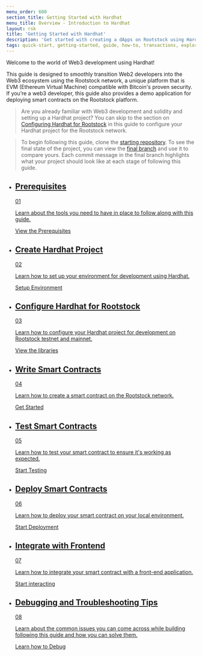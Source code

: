 ```yaml
---
menu_order: 600
section_title: Getting Started with Hardhat
menu_title: Overview - Introduction to Hardhat
layout: rsk
title: 'Getting Started with Hardhat'
description: 'Get started with creating a dApps on Rootstock using Hardhat and other tools.'
tags: quick-start, getting-started, guide, how-to, transactions, explorer, bitcoin, rsk, rootstock, peer-to-peer, merged-mining, blockchain, powpeg
---
```


Welcome to the world of Web3 development using Hardhat! 

This guide is designed to smoothly transition Web2 developers into the Web3 ecosystem using the Rootstock network, a unique platform that is EVM (Ethereum Virtual Machine) compatible with Bitcoin's proven security. If you’re a web3 developer, this guide also provides a demo application for deploying smart contracts on the Rootstock platform.

> Are you already familiar with Web3 development and solidity and setting up a Hardhat project? You can skip to the section on [Configuring Hardhat for Rootstock](/guides/quickstart/hardhat/configure-hardhat/) in this guide to configure your Hardhat project for the Rootstock network.

> To begin following this guide, clone the [starting repository](https://github.com/jesus-iov/rootstock-quick-start-guide). To see the final state of the project, you can view the [final branch](https://github.com/jesus-iov/rootstock-quick-start-guide/tree/feat/complete) and use it to compare yours. Each commit message in the final branch highlights what your project should look like at each stage of following this guide.


<div class="features-list">
    <ul id="card-list" class="row">
        <li class="col-xl-6 col-md-6">
        <div class="feature-card">
<div class="content"><a href="/develop/tutorials/workshop-prereqs/">
            <div class="content-container">
               <div class="card-title"><h2 class="zg-text-bg">Prerequisites</h2><span class="zg-label ml-1">01</span></div> 
                <p class="card-desc">Learn about the tools you need to have in place to follow along with this guide.</p>
            </div>
            </a><div class="btn-container "><a href="/develop/tutorials/workshop-prereqs/">
                </a><a class="green" href="/develop/tutorials/workshop-prereqs/">View the Prerequisites</a>
            </div>
            </div>
        </div>
        </li>
        <li class="col-xl-6 col-md-6">
        <div class="feature-card">
<div class="content"><a href="/guides/quickstart/hardhat/create-hardhat-project/">
            <div class="content-container">
              <div class="card-title"><h2 class="zg-text-bg bg-yellow">Create Hardhat Project</h2><span class="zg-label ml-1 bg-yellow">02</span></div> 
                <p class="card-desc">Learn how to set up your environment for development using Hardhat.</p>
            </div>
            </a><div class="btn-container"><a href="/guides/quickstart/hardhat/create-hardhat-project/">
                </a><a class="green" href="/guides/quickstart/hardhat/create-hardhat-project/">Setup Environment</a>
            </div>
            </div>
        </div>
        </li>
        <li class="col-xl-6 col-md-6">
        <div class="feature-card">
<div class="content"><a href="/guides/quickstart/hardhat/configure-hardhat/">
            <div class="content-container">
               <div class="card-title"><h2 class="zg-text-bg bg-yellow">Configure Hardhat for Rootstock</h2><span class="zg-label ml-1 bg-yellow">03</span></div> 
                <p class="card-desc">Learn how to configure your Hardhat project for development on Rootstock testnet and mainnet.</p>
            </div>
            </a><div class="btn-container"><a href="/guides/quickstart/hardhat/configure-hardhat/">
                </a><a class="green" href="/guides/quickstart/hardhat/configure-hardhat/">View the libraries</a>
            </div>
            </div>
        </div>
        </li>
        <li class="col-xl-6 col-md-6">
        <div class="feature-card">
<div class="content two-line-title-content"><a href="/guides/quickstart/hardhat/write-smart-contract/">
            <div class="content-container">
            <div class="card-title"><h2 class="zg-text-bg bg-purple">Write Smart Contracts</h2><span class="zg-label ml-1 bg-purple">04</span></div>
                <p class="card-desc">Learn how to create a smart contract on the Rootstock network.</p>
            </div>
            </a><div class="btn-container"><a href="/guides/quickstart/hardhat/write-smart-contract/">
                </a><a class="green" href="/guides/quickstart/hardhat/write-smart-contract/">Get Started</a>
            </div>
            </div>
        </div>
        </li>
        <li class="col-xl-6 col-md-6">
        <div class="feature-card">
<div class="content"><a href="/guides/quickstart/hardhat/test-smart-contract/">
            <div class="content-container">
               <div class="card-title"><h2 class="zg-text-bg bg-pink">Test Smart Contracts</h2><span class="zg-label ml-1 bg-pink">05</span></div> 
                <p class="card-desc">Learn how to test your smart contract to ensure it's working as expected.</p>
            </div>
            </a><div class="btn-container"><a href="/guides/quickstart/hardhat/test-smart-contract/">
                </a><a class="green" href="/guides/quickstart/hardhat/test-smart-contract/">Start Testing</a>
            </div>
            </div>
        </div>
        </li>
        <li class="col-xl-6 col-md-6">
        <div class="feature-card">
<div class="content"><a href="/guides/quickstart/hardhat/deploy-smart-contract/">
            <div class="content-container">
               <div class="card-title"><h2 class="zg-text-bg bg-green">Deploy Smart Contracts</h2><span class="zg-label ml-1 bg-green">06</span></div> 
                <p class="card-desc">Learn how to deploy your smart contract on your local environment.</p>
            </div>
            </a><div class="btn-container"><a href="/guides/quickstart/hardhat/deploy-smart-contract/">
                </a><a class="green" href="/guides/quickstart/hardhat/deploy-smart-contract/">Start Deployment</a>
            </div>
            </div>
        </div>
        </li>
<li class="col-xl-6 col-md-6">
        <div class="feature-card">
<div class="content"><a href="/guides/quickstart/hardhat/integrate-frontend/">
            <div class="content-container">
               <div class="card-title"><h2 class="zg-text-bg bg-cyan">Integrate with Frontend</h2><span class="zg-label ml-1 bg-cyan">07</span></div> 
                <p class="card-desc">Learn how to integrate your smart contract with a front-end application.</p>
            </div>
            </a><div class="btn-container"><a href="/guides/quickstart/hardhat/integrate-frontend/">
                </a><a class="green" href="/guides/quickstart/hardhat/integrate-frontend/">Start interacting</a>
            </div>
            </div>
        </div>
        </li>
        <li class="col-xl-6 col-md-6">
        <div class="feature-card">
<div class="content"><a href="/guides/quickstart/hardhat/debugging-and-troubleshooting/">
            <div class="content-container">
               <div class="card-title"><h2 class="zg-text-bg bg-cyan">Debugging and Troubleshooting Tips</h2><span class="zg-label ml-1 bg-cyan">08</span></div> 
                <p class="card-desc">Learn about the common issues you can come across while building following this guide and how you can solve them.</p>
            </div>
            </a><div class="btn-container"><a href="/guides/quickstart/hardhat/debugging-and-troubleshooting/">
                </a><a class="green" href="/guides/quickstart/hardhat/debugging-and-troubleshooting/">Learn how to Debug</a>
            </div>
            </div>
        </div>
        </li>
    </ul>
</div>